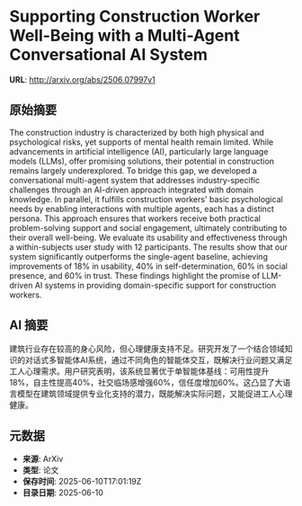 # Supporting Construction Worker Well-Being with a Multi-Agent Conversational AI System

**URL**: http://arxiv.org/abs/2506.07997v1

## 原始摘要

The construction industry is characterized by both high physical and
psychological risks, yet supports of mental health remain limited. While
advancements in artificial intelligence (AI), particularly large language
models (LLMs), offer promising solutions, their potential in construction
remains largely underexplored. To bridge this gap, we developed a
conversational multi-agent system that addresses industry-specific challenges
through an AI-driven approach integrated with domain knowledge. In parallel, it
fulfills construction workers' basic psychological needs by enabling
interactions with multiple agents, each has a distinct persona. This approach
ensures that workers receive both practical problem-solving support and social
engagement, ultimately contributing to their overall well-being. We evaluate
its usability and effectiveness through a within-subjects user study with 12
participants. The results show that our system significantly outperforms the
single-agent baseline, achieving improvements of 18% in usability, 40% in
self-determination, 60% in social presence, and 60% in trust. These findings
highlight the promise of LLM-driven AI systems in providing domain-specific
support for construction workers.


## AI 摘要

建筑行业存在较高的身心风险，但心理健康支持不足。研究开发了一个结合领域知识的对话式多智能体AI系统，通过不同角色的智能体交互，既解决行业问题又满足工人心理需求。用户研究表明，该系统显著优于单智能体基线：可用性提升18%，自主性提高40%，社交临场感增强60%，信任度增加60%。这凸显了大语言模型在建筑领域提供专业化支持的潜力，既能解决实际问题，又能促进工人心理健康。

## 元数据

- **来源**: ArXiv
- **类型**: 论文
- **保存时间**: 2025-06-10T17:01:19Z
- **目录日期**: 2025-06-10
